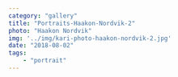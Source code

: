 ```yaml
---
category: "gallery"
title: "Portraits-Haakon-Nordvik-2"
photo: "Haakon Nordvik"
img: '../img/kari-photo-haakon-nordvik-2.jpg'
date: "2018-08-02"
tags:
    - "portrait"
---
```


